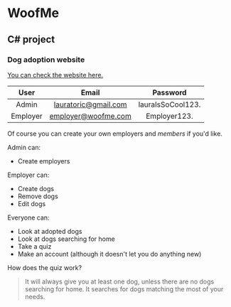 # WoofMe
## C# project
### Dog adoption website

[You can check the website here.](http://woofme.azurewebsites.net/)

|**User**|**Email**|**Password**|
| :----: | :-----: | :--------: |
|Admin|lauratoric@gmail.com|lauraIsSoCool123.|
|Employer|employer@woofme.com|Employer123.|

Of course you can create your own employers and _members_ if you'd like.

Admin can:
* Create employers

Employer can:
* Create dogs
* Remove dogs
* Edit dogs

Everyone can:
* Look at adopted dogs
* Look at dogs searching for home
* Take a quiz
* Make an account (although it doesn't let you do anything new)

How does the quiz work?
> It will always give you at least one dog, unless there are no dogs searching for home. It searches for dogs matching the most of your needs.
